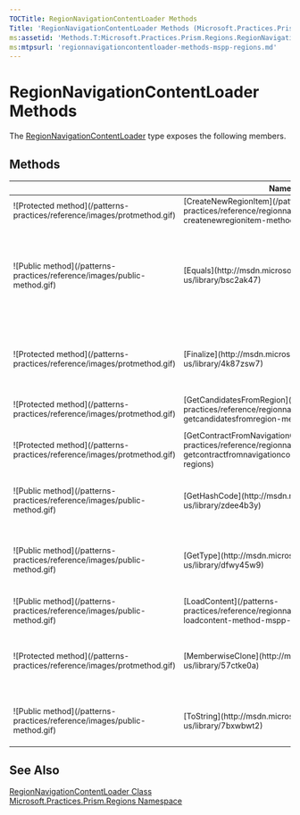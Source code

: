 ```yaml
---
TOCTitle: RegionNavigationContentLoader Methods
Title: 'RegionNavigationContentLoader Methods (Microsoft.Practices.Prism.Regions)'
ms:assetid: 'Methods.T:Microsoft.Practices.Prism.Regions.RegionNavigationContentLoader'
ms:mtpsurl: 'regionnavigationcontentloader-methods-mspp-regions.md'
---
```


# RegionNavigationContentLoader Methods

The [RegionNavigationContentLoader](/patterns-practices/reference/regionnavigationcontentloader-class-mspp-regions) type exposes the following members.

## Methods

<table>
<thead>
<tr class="header">
<th> </th>
<th>Name</th>
<th>Description</th>
</tr>
</thead>
<tbody>
<tr class="odd">
<td>![Protected method](/patterns-practices/reference/images/protmethod.gif)</td>
<td>[CreateNewRegionItem](/patterns-practices/reference/regionnavigationcontentloader-createnewregionitem-method-mspp-regions)</td>
<td><div class="summary">
Provides a new item for the region based on the supplied candidate target contract name.
</div></td>
</tr>
<tr class="even">
<td>![Public method](/patterns-practices/reference/images/public-method.gif)</td>
<td>[Equals](http://msdn.microsoft.com/en-us/library/bsc2ak47)</td>
<td><div class="summary">
Determines whether the specified [Object](http://msdn.microsoft.com/en-us/library/e5kfa45b) is equal to the current [Object](http://msdn.microsoft.com/en-us/library/e5kfa45b).
</div>
(Inherited from [Object](http://msdn.microsoft.com/en-us/library/e5kfa45b).)</td>
</tr>
<tr class="odd">
<td>![Protected method](/patterns-practices/reference/images/protmethod.gif)</td>
<td>[Finalize](http://msdn.microsoft.com/en-us/library/4k87zsw7)</td>
<td><div class="summary">
Allows an object to try to free resources and perform other cleanup operations before it is reclaimed by garbage collection.
</div>
(Inherited from [Object](http://msdn.microsoft.com/en-us/library/e5kfa45b).)</td>
</tr>
<tr class="even">
<td>![Protected method](/patterns-practices/reference/images/protmethod.gif)</td>
<td>[GetCandidatesFromRegion](/patterns-practices/reference/regionnavigationcontentloader-getcandidatesfromregion-method-mspp-regions)</td>
<td><div class="summary">
Returns the set of candidates that may satisfiy this navigation request.
</div></td>
</tr>
<tr class="odd">
<td>![Protected method](/patterns-practices/reference/images/protmethod.gif)</td>
<td>[GetContractFromNavigationContext](/patterns-practices/reference/regionnavigationcontentloader-getcontractfromnavigationcontext-method-mspp-regions)</td>
<td><div class="summary">
Returns the candidate TargetContract based on the [NavigationContext](/patterns-practices/reference/navigationcontext-class-mspp-regions).
</div></td>
</tr>
<tr class="even">
<td>![Public method](/patterns-practices/reference/images/public-method.gif)</td>
<td>[GetHashCode](http://msdn.microsoft.com/en-us/library/zdee4b3y)</td>
<td><div class="summary">
Serves as a hash function for a particular type.
</div>
(Inherited from [Object](http://msdn.microsoft.com/en-us/library/e5kfa45b).)</td>
</tr>
<tr class="odd">
<td>![Public method](/patterns-practices/reference/images/public-method.gif)</td>
<td>[GetType](http://msdn.microsoft.com/en-us/library/dfwy45w9)</td>
<td><div class="summary">
Gets the [Type](http://msdn.microsoft.com/en-us/library/42892f65) of the current instance.
</div>
(Inherited from [Object](http://msdn.microsoft.com/en-us/library/e5kfa45b).)</td>
</tr>
<tr class="even">
<td>![Public method](/patterns-practices/reference/images/public-method.gif)</td>
<td>[LoadContent](/patterns-practices/reference/regionnavigationcontentloader-loadcontent-method-mspp-regions)</td>
<td><div class="summary">
Gets the view to which the navigation request represented by navigationContext applies.
</div></td>
</tr>
<tr class="odd">
<td>![Protected method](/patterns-practices/reference/images/protmethod.gif)</td>
<td>[MemberwiseClone](http://msdn.microsoft.com/en-us/library/57ctke0a)</td>
<td><div class="summary">
Creates a shallow copy of the current [Object](http://msdn.microsoft.com/en-us/library/e5kfa45b).
</div>
(Inherited from [Object](http://msdn.microsoft.com/en-us/library/e5kfa45b).)</td>
</tr>
<tr class="even">
<td>![Public method](/patterns-practices/reference/images/public-method.gif)</td>
<td>[ToString](http://msdn.microsoft.com/en-us/library/7bxwbwt2)</td>
<td><div class="summary">
Returns a string that represents the current object.
</div>
(Inherited from [Object](http://msdn.microsoft.com/en-us/library/e5kfa45b).)</td>
</tr>
</tbody>
</table>

## See Also

[RegionNavigationContentLoader Class](/patterns-practices/reference/regionnavigationcontentloader-class-mspp-regions)<br/>
[Microsoft.Practices.Prism.Regions Namespace](/patterns-practices/reference/mspp-regions-namespace)